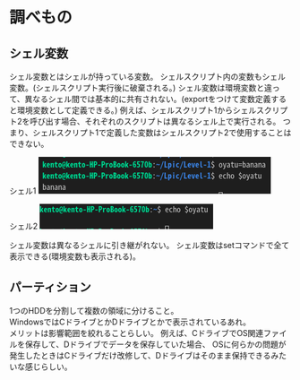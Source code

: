 # 調べもの

## シェル変数
シェル変数とはシェルが持っている変数。
シェルスクリプト内の変数もシェル変数。(シェルスクリプト実行後に破棄される。)
シェル変数は環境変数と違って、異なるシェル間では基本的に共有されない。(exportをつけて変数定義すると環境変数として定義できる。)
例えば、シェルスクリプト1からシェルスクリプト2を呼び出す場合、それぞれのスクリプトは異なるシェル上で実行される。
つまり、シェルスクリプト1で定義した変数はシェルスクリプト2で使用することはできない。

シェル1
![](./images/2022-01-06-22-38-07.png)

シェル2
![](images/2022-01-06-22-39-51.png)

シェル変数は異なるシェルに引き継がれない。
シェル変数はsetコマンドで全て表示できる(環境変数も表示される)。

## パーティション
1つのHDDを分割して複数の領域に分けること。\
WindowsではCドライブとかDドライブとかで表示されているあれ。\
メリットは影響範囲を絞れることらしい。
例えば、CドライブでOS関連ファイルを保存して、Dドライブでデータを保存していた場合、
OSに何らかの問題が発生したときはCドライブだけ改修して、Dドライブはそのまま保持できるみたいな感じらしい。